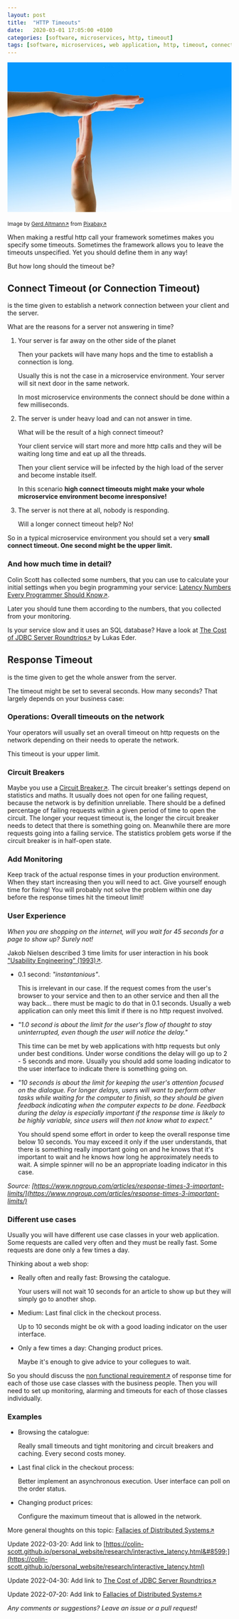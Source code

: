 ```yaml
---
layout: post
title:  "HTTP Timeouts"
date:   2020-03-01 17:05:00 +0100
categories: [software, microservices, http, timeout]
tags: [software, microservices, web application, http, timeout, connect timeout, response timeout]
---
```


![Timeout](/assets/timeout.jpg)

<small>Image by [Gerd Altmann&#8599;](https://pixabay.com/de/users/geralt-9301/?utm_source=link-attribution) from [Pixabay&#8599;](https://pixabay.com/de/?utm_source=link-attribution)</small>


When making a restful http call your framework sometimes makes you specify some timeouts.
Sometimes the framework allows you to leave the timeouts unspecified. 
Yet you should define them in any way!

But how long should the timeout be?

## Connect Timeout (or Connection Timeout)

is the time given to establish a network connection between your client and the server.

What are the reasons for a server not answering in time?

1. Your server is far away on the other side of the planet

   Then your packets will have many hops and the time to establish a connection is long.
   
   Usually this is not the case in a microservice environment. Your server will sit next door in the same network.
   
   In most microservice environments the connect should be done within a few milliseconds.
2. The server is under heavy load and can not answer in time.

   What will be the result of a high connect timeout?
   
   Your client service will start more and more http calls and they will be waiting long time and eat up all the threads.
   
   Then your client service will be infected by the high load of the server and become instable itself. 
   
   In this scenario **high connect timeouts might make your whole microservice environment become inresponsive!**
3. The server is not there at all, nobody is responding.

   Will a longer connect timeout help? No!
   
So in a typical microservice environment you should set a very **small connect timeout. One second might be the upper limit.**

### And how much time in detail?

Colin Scott has collected some numbers, that you can use to calculate your initial settings when you begin programming your service: 
[Latency Numbers Every Programmer Should Know&#8599;](https://colin-scott.github.io/personal_website/research/interactive_latency.html).

Later you should tune them according to the numbers, that you collected from your monitoring.

Is your service slow and it uses an SQL database? Have a look at [The Cost of JDBC Server Roundtrips&#8599;](https://dzone.com/articles/the-cost-of-jdbc-server-roundtrips) by Lukas Eder.

## Response Timeout

is the time given to get the whole answer from the server.

The timeout might be set to several seconds. How many seconds? That largely depends on your business case:

### Operations: Overall timeouts on the network

   Your operators will usually set an overall timeout on http requests on the network depending on their needs to operate the network.
    
   This timeout is your upper limit. 

### Circuit Breakers

   Maybe you use a [Circuit Breaker&#8599;](https://martinfowler.com/bliki/CircuitBreaker.html). The circuit breaker's settings depend on statistics and maths. It usually does not open for one failing request, because the network is by definition unreliable. There should be a defined percentage of failing requests within a given period of time to open the circuit. The longer your request timeout is, the longer the circuit breaker needs to detect that there is something going on. Meanwhile there are more requests going into a failing service. The statistics problem gets worse if the circuit breaker is in half-open state.
   
### Add Monitoring

Keep track of the actual response times in your production environment. When they start increasing then you will need to act. Give yourself enough time for fixing! You will probably not solve the problem within one day before the response times hit the timeout limit!

### User Experience

   *When you are shopping on the internet, will you wait for 45 seconds for a page to show up? Surely not!* 
   
   Jakob Nielsen described 3 time limits for user interaction in his book ["Usability Engineering" (1993)&#8599;](https://www.nngroup.com/books/usability-engineering/).
    
   * 0.1 second: *"instantanious"*.
   
     This is irrelevant in our case. 
     If the request comes from the user's browser to your service and then to an other service and then all the way back... there must be magic to do that in 0.1 seconds.
     Usually a web application can only meet this limit if there is no http request involved.
   * *"1.0 second is about the limit for the user's flow of thought to stay uninterrupted, even though the user will notice the delay."*
   
     This time can be met by web applications with http requests but only under best conditions. Under worse conditions the delay will go up to 2 - 5 seconds and more. 
     Usually you should add some loading indicator to the user interface to indicate there is something going on.    
   * *"10 seconds is about the limit for keeping the user's attention focused on the dialogue. For longer delays, users will want to perform other tasks while waiting for the computer to finish, so they should be given feedback indicating when the computer expects to be done. Feedback during the delay is especially important if the response time is likely to be highly variable, since users will then not know what to expect."*
   
     You should spend some effort in order to keep the overall response time below 10 seconds. 
     You may exceed it only if the user understands, that there is something really important going on and he knows that it's important to wait and he knows how long he approximately needs to wait. A simple spinner will no be an appropriate loading indicator in this case. 

   *Source: [https://www.nngroup.com/articles/response-times-3-important-limits/](https://www.nngroup.com/articles/response-times-3-important-limits/)*
   
### Different use cases

Usually you will have different use case classes in your web application. Some requests are called very often and they must be really fast. Some requests are done only a few times a day.

Thinking about a web shop:

* Really often and really fast: Browsing the catalogue. 
  
  Your users will not wait 10 seconds for an article to show up but they will simply go to another shop.

* Medium: Last final click in the checkout process.
  
  Up to 10 seconds might be ok with a good loading indicator on the user interface.
  
* Only a few times a day: Changing product prices.
  
  Maybe it's enough to give advice to your collegues to wait.
  
So you should discuss the [non functional requirement&#8599;](https://en.wikipedia.org/wiki/Non-functional_requirement) of response time for each of those use case classes with the business people.
Then you will need to set up monitoring, alarming and timeouts for each of those classes individually.
   
### Examples

* Browsing the catalogue: 
  
  Really small timeouts and tight monitoring and circuit breakers and caching. Every second costs money.

* Last final click in the checkout process:
  
  Better implement an asynchronous execution. User interface can poll on the order status.
  
* Changing product prices:
  
  Configure the maximum timeout that is allowed in the network.
  
  
More general thoughts on this topic: [Fallacies of Distributed Systems&#8599;](https://architecturenotes.co/fallacies-of-distributed-systems/)
  
Update 2022-03-20: Add link to [https://colin-scott.github.io/personal_website/research/interactive_latency.html&#8599;](https://colin-scott.github.io/personal_website/research/interactive_latency.html)

Update 2022-04-30: Add link to [The Cost of JDBC Server Roundtrips&#8599;](https://dzone.com/articles/the-cost-of-jdbc-server-roundtrips)  

Update 2022-07-20: Add link to [Fallacies of Distributed Systems&#8599;](https://architecturenotes.co/fallacies-of-distributed-systems/)
  
*Any comments or suggestions? Leave an issue or a pull request!*